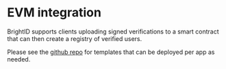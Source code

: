 # EVM integration
BrightID supports clients uploading signed verifications to a smart contract that can then create a registry of verified users.

Please see the [github repo](https://github.com/BrightID/BrightID-SmartContract) for templates that can be deployed per app as needed.
